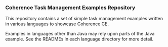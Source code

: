 ### Coherence Task Management Examples Repository

This repository contains a set of simple task management examples written in various languages to showcase Coherence CE.

Examples in languages other than Java may rely upon parts of the Java example.  See the READMEs in each language 
directory for more detail. 
